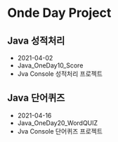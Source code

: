 # Onde Day Project

## Java 성적처리
* 2021-04-02
* Java_OneDay10_Score
* Jva Console 성적처리 프로젝트

## Java 단어퀴즈
* 2021-04-16
* Java_OneDay20_WordQUIZ
* Jva Console 단어퀴즈 프로젝트